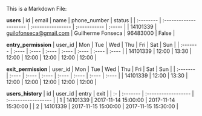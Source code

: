 This is a Markdown File:


**users**
| id        |      email             |     name          | phone_number | status |
| :-------- | :--------------------- | :---------------- | :----------- | :----- |
| 14101339  | guilofonseca@gmail.com | Guilherme Fonseca | 96483000     | False  |

**entry_permission**
| user_id  | Mon   | Tue   | Wed   | Thu   | Fri   | Sat   | Sun   |
| :------- | :---- | :---- | :---- | :---- | :---- | :---- | :---- |
| 14101339 | 12:00 | 13:30 | 12:00 | 12:00 | 12:00 | 12:00 | 12:00 |

**exit_permission**
| user_id  | Mon   | Tue   | Wed   | Thu   | Fri   | Sat   | Sun   |
| :------- | :---- | :---- | :---- | :---- | :---- | :---- | :---- |
| 14101339 | 12:00 | 13:30 | 12:00 | 12:00 | 12:00 | 12:00 | 12:00 |

**users_history**
| id | user_id  | entry               | exit                |
| :- | :------- | :------------------ | :------------------ |
| 1  | 14101339 | 2017-11-14 15:00:00 | 2017-11-14 15:30:00 |
| 2  | 14101339 | 2017-11-15 15:00:00 | 2017-11-15 15:30:00 |
